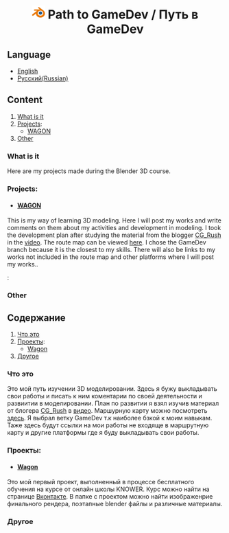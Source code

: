 <h1 align="center">
  <img src="https://github.com/devicons/devicon/blob/master/icons/blender/blender-original.svg" width="30px"/> Path to GameDev / Путь в GameDev
</h1>

## Language
* [English](#Content)
* [Русский(Russian)](#Содержание)

## Content
1. [What is it](#What-is-it)
2. [Projects](#Projects):
   * [WAGON](#WAGON)
3. [Other](#Other)

### What is it
Here are my projects made during the Blender 3D course.

### Projects:
* #### [WAGON](https://github.com/scainet7/Modeling_GmaeDave/tree/main/WAGON)
This is my way of learning 3D modeling. Here I will post my works and write comments on them about my activities and development in modeling.
I took the development plan after studying the material from the blogger [CG_Rush](https://www.youtube.com/@cg_rush) in the [video](https://www.youtube.com/watch?v=dlQfSwQKwqE&t=8s).
The route map can be viewed [here](https://miro.com/app/board/uXjVOR8hRhI=/). I chose the GameDev branch because it is the closest to my skills.
There will also be links to my works not included in the route map and other platforms where I will post my works..
<!---<div id="badges">
    <img src="https://github.com/scainet7/Blender_project/blob/master/Knight/Final_render.png" width="300"/>
</div>--->:

### Other

## Содержание
1. [Что это](#Что-это)
2. [Проекты](#Проекты):
   * [Wagon](#Wagon)
3. [Другое](#Другое)

### Что это
Это мой путь изучении 3D моделировании. Здесь я бужу выкладывать свои работы и писать к ним коментарии по своей деятельности и развиитии в моделировании.
План по развитии я взял изучив материал от блогера [CG_Rush](https://www.youtube.com/@cg_rush) в [видео](https://www.youtube.com/watch?v=dlQfSwQKwqE&t=8s).
Маршурную карту можно посмотреть [здесь](https://miro.com/app/board/uXjVOR8hRhI=/). Я выбрал ветку GameDev т.к наиболее бзкой к моим навыкам.
Таже здесь будут ссылки на мои работы не входяще в маршрутную карту и другие платформы где я буду выкладывать свои работы.

### Проекты:
* #### [Wagon](https://github.com/scainet7/Modeling_GmaeDave/tree/main/WAGON)
Это мой первый проект, выполненный в процессе бесплатного обучения на курсе от онлайн школы KNOWER. Курс можно найти на странице [Вконтакте](https://vk.com/@-119042932-s-chego-nachat-razvitie-v-gamedev). В папке с проектом можно найти изображенрие финального рендера, поэтапные blender файлы и различные материалы.
<!---<div id="badges">
    <img src="https://github.com/scainet7/Blender_project/blob/master/Knight/Final_render.png" width="300"/>
</div>--->

### Другое
